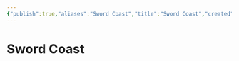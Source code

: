 ```yaml
---
{"publish":true,"aliases":"Sword Coast","title":"Sword Coast","created":"2025-07-16","modified":"2025-07-21T19:15:11.982+02:00","published":"2025-07-16","cssclasses":""}
---
```


# Sword Coast
